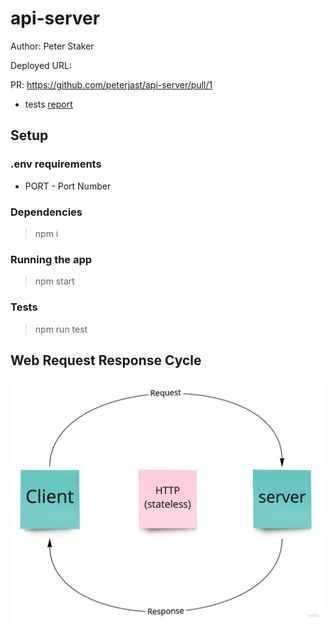 # api-server

Author: Peter Staker

Deployed URL:

PR: https://github.com/peterjast/api-server/pull/1

* tests [report](https://github.com/peterjast/basic-auth/actions/runs/787554694)

## Setup

### .env requirements

* PORT - Port Number

### Dependencies

> npm i

### Running the app

> npm start

### Tests

> npm run test

## Web Request Response Cycle

![WRRC](./assets/WRRC.jpg)
